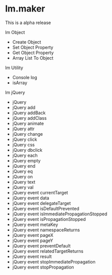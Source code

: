 # lm.maker

This is a alpha release

lm Object
  - Create Object
  - Set Object Property
  - Get Object Property
  - Array List To Object
  
lm Utility
  - Console log
  - isArray

lm jQuery
  - jQuery
  - jQuery add
  - jQuery addBack
  - jQuery addClass
  - jQuery animate
  - jQuery attr
  - jQuery change
  - jQuery click
  - jQuery css  
  - jQuery dbclick
  - jQuery each
  - jQuery empty
  - jQuery end
  - jQuery eq
  - jQuery on
  - jQuery text
  - jQuery val
  - jQuery event currentTarget
  - jQuery event data
  - jQuery event delegateTarget
  - jQuery event isDefaultPrevented
  - jQuery event isImmediatePropagationStopped
  - jQuery event isPropagationStopped
  - jQuery event metaKey
  - jQuery event namespaceReturns
  - jQuery event pageX
  - jQuery event pageY
  - jQuery event preventDefault
  - jQuery event relatedTargetReturns
  - jQuery event result
  - jQuery event stopImmediatePropagation
  - jQuery event stopPropagation
  
  
